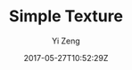 ---
title: "Simple Texture"
github: https://github.com/yizeng/jekyll-theme-simple-texture
demo: https://yizeng.github.io/jekyll-theme-simple-texture/
author: Yi Zeng
draft: true
ssg:
  - Jekyll
cms:
  - No Cms
date: 2017-05-27T10:52:29Z
github_branch: master
---